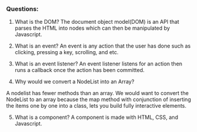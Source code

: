 ### Questions:

1. What is the DOM?
The document object model(DOM) is an API that parses the HTML into nodes which can then be manipulated by Javascript.

2. What is an event?
An event is any action that the user has done such as clicking, pressing a key, scrolling, and etc.

3. What is an event listener?
An event listener listens for an action then runs a callback once the action has been committed.
4. Why would we convert a NodeList into an Array?

A nodelist has fewer methods than an array. We would want to convert the NodeList to an array because the map method with conjunction of inserting the items one by one into a class, lets you build fully interactive elements.

5. What is a component? 
A component is made with HTML, CSS, and Javascript.
